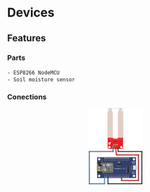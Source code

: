 # Devices

## Features

### Parts

```
- ESP8266 NodeMCU
- Soil moisture sensor
```

### Conections

<p align="center">
    <img src="..\images\image-circuit.png" width="25%">
</p>

